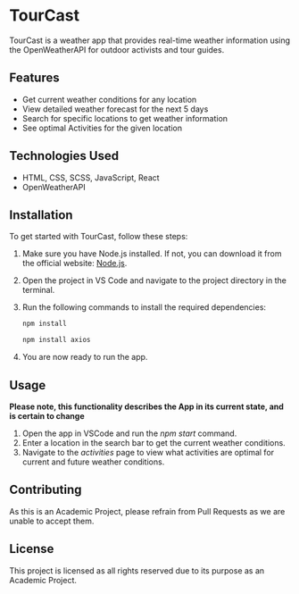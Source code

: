 # TourCast

TourCast is a weather app that provides real-time weather information using the OpenWeatherAPI for outdoor activists and tour guides.

## Features

- Get current weather conditions for any location
- View detailed weather forecast for the next 5 days
- Search for specific locations to get weather information
- See optimal Activities for the given location

## Technologies Used

- HTML, CSS, SCSS, JavaScript, React
- OpenWeatherAPI

## Installation

To get started with TourCast, follow these steps:

1. Make sure you have Node.js installed. If not, you can download it from the official website: [Node.js](https://nodejs.org/).

2. Open the project in VS Code and navigate to the project directory in the terminal.

3. Run the following commands to install the required dependencies:

    ```bash
    npm install
    ```
    ```bash
    npm install axios
    ```
4. You are now ready to run the app.

## Usage

**Please note, this functionality describes the App in its current state, and is certain to change**

1. Open the app in VSCode and run the _npm start_ command.
2. Enter a location in the search bar to get the current weather conditions.
3. Navigate to the _activities_ page to view what activities are optimal for current and future weather conditions.

## Contributing

As this is an Academic Project, please refrain from Pull Requests as we are unable to accept them.

## License

This project is licensed as all rights reserved due to its purpose as an Academic Project.


